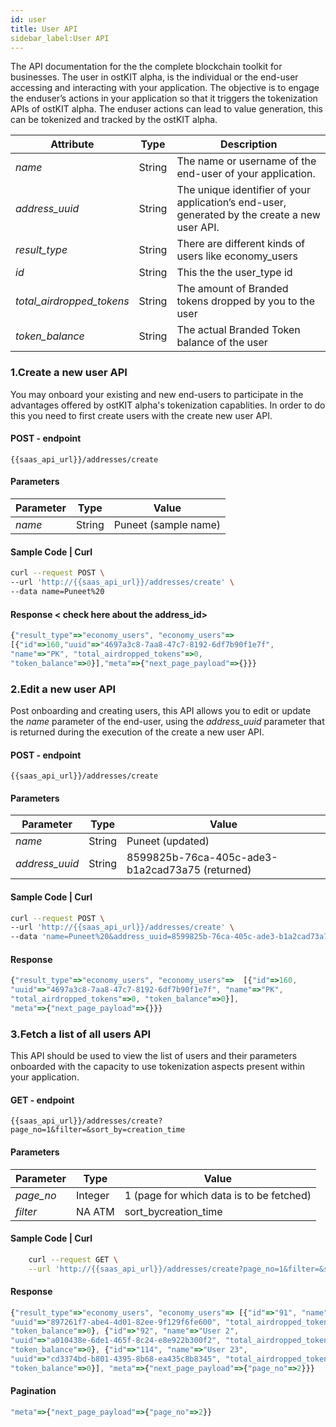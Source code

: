 ```yaml
---
id: user
title: User API 
sidebar_label:User API 
---
```


The API documentation for the the complete blockchain toolkit for businesses. 
The user in ostKIT alpha, is the individual or the end-user accessing and interacting with your application. The objective is to engage the enduser’s actions in your application so that it triggers the tokenization APIs of ostKIT alpha. The enduser actions can lead to value generation, this can be tokenized and tracked by the ostKIT alpha.

| Attribute               | Type   | Description                                                                                   |
|-------------------------|--------|-----------------------------------------------------------------------------------------------|
| _name_                    | String | The name or username of the end-user of your application.                                      |
| _address_uuid_            | String | The unique identifier of your application’s end-user, generated by the create a new user API. |
| _result_type_             | String | There are different kinds of users like economy_users                                          |
| _id_                      | String | This the the user_type id                                                                     |
| _total_airdropped_tokens_ | String | The amount of Branded tokens dropped by you to the user                                       |
| _token_balance_           | String | The actual Branded Token balance of the user                                                  |

### 1.Create a new user API  
You may onboard your existing and new end-users to participate in the advantages offered by ostKIT alpha's tokenization capablities. In order to do this you need to first create users with the create new user API.

#### POST - endpoint 
```url
{{saas_api_url}}/addresses/create
```

#### Parameters
| Parameter | Type   | Value  |
|-----------|--------|--------|
| _name_      | String | Puneet (sample name) |

#### Sample Code | Curl 
```bash
curl --request POST \
--url 'http://{{saas_api_url}}/addresses/create' \
--data name=Puneet%20
```

#### Response < check here about the address_id>
```javascript
{"result_type"=>"economy_users", "economy_users"=>  
[{"id"=>160,"uuid"=>"4697a3c8-7aa8-47c7-8192-6df7b90f1e7f", 
"name"=>"PK", "total_airdropped_tokens"=>0, 
"token_balance"=>0}],"meta"=>{"next_page_payload"=>{}}}
```

### 2.Edit a new user API 
Post onboarding and creating users, this API allows you to edit or update the _name_ parameter of the end-user, using the _address_uuid_ parameter that is returned during the execution of the create a new user API.

#### POST - endpoint
```url
{{saas_api_url}}/addresses/create
```

#### Parameters 
| Parameter    | Type   | Value                                           |
|--------------|--------|-------------------------------------------------|
| _name_         | String | Puneet (updated)                                |
| _address_uuid_ | String | 8599825b-76ca-405c-ade3-b1a2cad73a75 (returned) |


#### Sample Code | Curl 
```bash
curl --request POST \
--url 'http://{{saas_api_url}}/addresses/create' \
--data 'name=Puneet%20&address_uuid=8599825b-76ca-405c-ade3-b1a2cad73a75'
```

#### Response
```javascript
{"result_type"=>"economy_users", "economy_users"=>  [{"id"=>160,
"uuid"=>"4697a3c8-7aa8-47c7-8192-6df7b90f1e7f", "name"=>"PK",
"total_airdropped_tokens"=>0, "token_balance"=>0}],
"meta"=>{"next_page_payload"=>{}}}
```

### 3.Fetch a list of all users API
This API should be used to view the list of users and their parameters onboarded with the capacity to use tokenization aspects present within your application. 

#### GET - endpoint
```url
{{saas_api_url}}/addresses/create?page_no=1&filter=&sort_by=creation_time
```

#### Parameters 
| Parameter | Type    | Value                                    |
|-----------|---------|------------------------------------------|
| _page_no_   | Integer | 1 (page for which data is to be fetched) |
| _filter_    | NA ATM  | sort_bycreation_time                     |
 

#### Sample Code | Curl 
```bash
	curl --request GET \
  	--url 'http://{{saas_api_url}}/addresses/create?page_no=1&filter=&sort_by=creation_time'
```

#### Response
```javascript
{"result_type"=>"economy_users", "economy_users"=> [{"id"=>"91", "name"=>"User 0",
"uuid"=>"897261f7-abe4-4d01-82ee-9f129f6fe600", "total_airdropped_tokens"=>0,
"token_balance"=>0}, {"id"=>"92", "name"=>"User 2",
"uuid"=>"a010438e-6de1-465f-8c24-e8e922b300f2", "total_airdropped_tokens"=>0,
"token_balance"=>0}, {"id"=>"114", "name"=>"User 23",
"uuid"=>"cd3374bd-b801-4395-8b68-ea435c8b8345", "total_airdropped_tokens"=>0,
"token_balance"=>0}], "meta"=>{"next_page_payload"=>{"page_no"=>2}}}
```


#### Pagination
```javascript
"meta"=>{"next_page_payload"=>{"page_no"=>2}}
```

